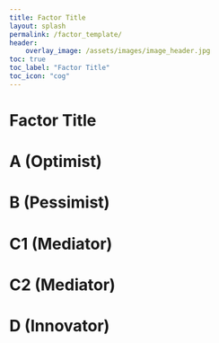 ```yaml
---
title: Factor Title
layout: splash
permalink: /factor_template/
header:
    overlay_image: /assets/images/image_header.jpg
toc: true
toc_label: "Factor Title"
toc_icon: "cog"
---
```

# Factor Title

# A (Optimist)


# B (Pessimist)


# C1 (Mediator)


# C2 (Mediator)


# D (Innovator)
